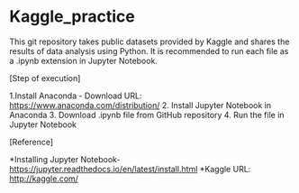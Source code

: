 # Kaggle_practice
This git repository takes public datasets provided by Kaggle and shares the results of data analysis using Python. It is recommended to run each file as a .ipynb extension in Jupyter Notebook.


[Step of execution]

1.Install Anaconda - Download URL: https://www.anaconda.com/distribution/
2. Install Jupyter Notebook in Anaconda
3. Download .ipynb file from GitHub repository
4. Run the file in Jupyter Notebook

[Reference]

*Installing Jupyter Notebook-https://jupyter.readthedocs.io/en/latest/install.html
*Kaggle URL: http://kaggle.com/
